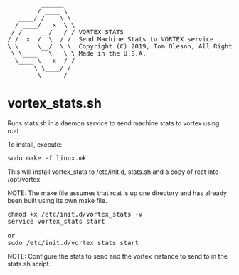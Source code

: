 <pre>
         ______
        / ____ \
   ____/ /    \ \
  / ____/   x  \ \
 / /     __/   / / VORTEX_STATS
/ /  x__/  \  / /  Send Machine Stats to VORTEX service
\ \     \__/  \ \  Copyright (C) 2019, Tom Oleson, All Rights Reserved.
 \ \____   \   \ \ Made in the U.S.A.
  \____ \   x  / /
       \ \____/ /
        \______/
</pre>


# vortex_stats.sh
Runs stats.sh in a daemon service to send machine stats to vortex using rcat


To install, execute:
<pre>
sudo make -f linux.mk
</pre>

This will install vortex_stats to /etc/init.d, stats.sh and a copy of rcat into /opt/vortex

NOTE: The make file assumes that rcat is up one directory and has already
been built using its own make file.


<pre>
chmod +x /etc/init.d/vortex_stats -v
service vortex_stats start

or 
sudo /etc/init.d/vortex_stats start
</pre>

NOTE:
Configure the stats to send and the vortex instance to send to in the
stats.sh script.
